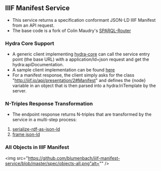 ## IIIF Manifest Service

* This service returns a specification conformant JSON-LD IIIF Manifest from an API request.
* The base code is a fork of Colin Maudry's [SPARQL-Router](https://github.com/ColinMaudry/sparql-router)  
    
### Hydra Core Support
* A generic client implementing [hydra-core](https://github.com/christopher-johnson/hydra-core) can call the service entry
point (the base URL) with a application/ld+json request and get the hydra:apiDocumentation.
* A sample client implementation can be found [here](https://github.com/manifest-service/src/hydra-client/manifest-example.js)
* For a manifest response, the client simply asks for the class "http://iiif.io/api/presentation/2#Manifest" and defines the
{node} variable in an object that is then parsed into a hydra:IriTemplate by the server.

### N-Triples Response Transformation
* The endpoint response returns N-triples that are transformed by the service in a multi-step process:

1. [serialize-rdf-as-json-ld](https://www.w3.org/TR/json-ld-api/#serialize-rdf-as-json-ld-algorithm)
2. [frame json-ld](http://json-ld.org/spec/latest/json-ld-framing/) 

### All Objects in IIIF Manifest   
  <img src="https://github.com/blumenbach/iiif-manifest-service/blob/master/spec/objects-all.png"alt="" />